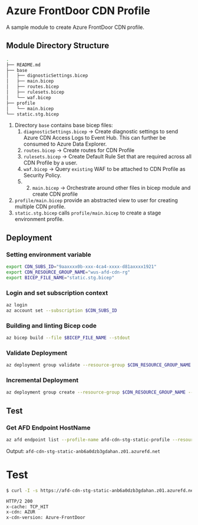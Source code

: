 # Azure FrontDoor CDN Profile

A sample module to create Azure FrontDoor CDN profile.

## Module Directory Structure

```bash
.
├── README.md
├── base
│   ├── dignosticSettings.bicep
│   ├── main.bicep
│   ├── routes.bicep
│   ├── rulesets.bicep
│   └── waf.bicep
├── profile
│   └── main.bicep
└── static.stg.bicep
```

1. Directory `base` contains base bicep files:
   1. `diagnosticSettings.bicep` -> Create diagnostic settings to send Azure CDN Access Logs to Event Hub. This can further be consumed to Azure Data Explorer.
   2. `routes.bicep` -> Create routes for CDN Profile
   3. `rulesets.bicep` -> Create Default Rule Set that are required across all CDN Profile by a user.
   4. `waf.bicep` -> Query `existing` WAF to be attached to CDN Profile as Security Policy.
   5. 2. `main.bicep` -> Orchestrate around other files in bicep module and create CDN profile
2. `profile/main.bicep` provide an abstracted view to user for creating multiple CDN profile.
3. `static.stg.bicep` calls `profile/main.bicep` to create a stage environment profile.

## Deployment

### Setting environment variable

```bash
export CDN_SUBS_ID="9aaxxxx0b-xxx-4ca4-xxxx-d81axxxx1921"
export CDN_RESOURCE_GROUP_NAME="wus-afd-cdn-rg"
export BICEP_FILE_NAME="static.stg.bicep"

```

### Login and set subscription context

```bash
az login
az account set --subscription $CDN_SUBS_ID
```

### Building and linting Bicep code

```bash
az bicep build --file $BICEP_FILE_NAME --stdout
```

### Validate Deployment

```bash
az deployment group validate --resource-group $CDN_RESOURCE_GROUP_NAME --template-file $BICEP_FILE_NAME
```

### Incremental Deployment

```bash
az deployment group create --resource-group $CDN_RESOURCE_GROUP_NAME --name $BICEP_FILE_NAME-`date +%s` --mode Incremental --template-file $BICEP_FILE_NAME --confirm-with-what-if
```


## Test

### Get AFD Endpoint HostName

```bash
az afd endpoint list --profile-name afd-cdn-stg-static-profile --resource-group $CDN_RESOURCE_GROUP_NAME | jq --raw-output '.[].hostName'
```

Output: `afd-cdn-stg-static-anb6a0dzb3gdahan.z01.azurefd.net`

# Test

```bash
$ curl -I -s https://afd-cdn-stg-static-anb6a0dzb3gdahan.z01.azurefd.net/sc/h/br/efl9dyrmgx6xxxxxb5axxu1shclr | grep -iE "HTTP|x-cache|x-cdn"

HTTP/2 200 
x-cache: TCP_HIT
x-cdn: AZUR
x-cdn-version: Azure-FrontDoor
```

